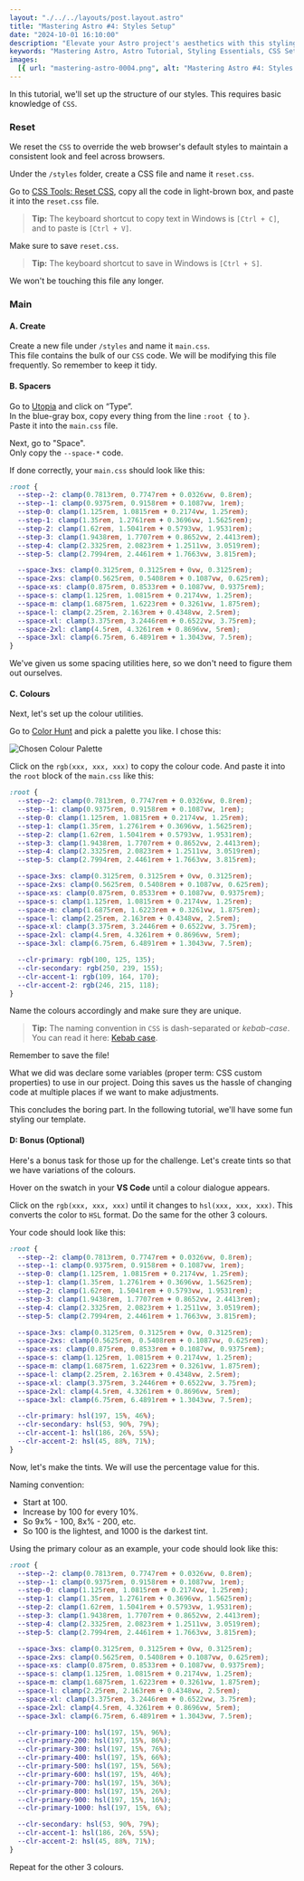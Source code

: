 ```yaml
---
layout: "./../../layouts/post.layout.astro"
title: "Mastering Astro #4: Styles Setup"
date: "2024-10-01 16:10:00"
description: "Elevate your Astro project's aesthetics with this styling tutorial. Dive into spacing utilities and color setup using CSS custom properties. Follow the step-by-step guide to enhance your project's visual appeal effortlessly."
keywords: "Mastering Astro, Astro Tutorial, Styling Essentials, CSS Setup, Spacing Utilities, Color Setup, CSS Custom Properties, Web Development, Tutorial Series, Visual Appeal"
images:
  [{ url: "mastering-astro-0004.png", alt: "Mastering Astro #4: Styles Setup" }]
---
```


In this tutorial, we'll set up the structure of our styles. This requires basic knowledge of `CSS`.

### Reset

We reset the `CSS` to override the web browser's default styles to maintain a consistent look and feel across browsers.

Under the `/styles` folder, create a CSS file and name it `reset.css`.

Go to [CSS Tools: Reset CSS](https://meyerweb.com/eric/tools/css/reset/), copy all the code in light-brown box, and paste it into the `reset.css` file.

> **Tip:** The keyboard shortcut to copy text in Windows is `[Ctrl + C]`, and to paste is `[Ctrl + V]`.

Make sure to save `reset.css`.

> **Tip:** The keyboard shortcut to save in Windows is `[Ctrl + S]`.

We won't be touching this file any longer.

### Main

#### A. Create

Create a new file under `/styles` and name it `main.css`.<br>
This file contains the bulk of our `CSS` code. We will be modifying this file frequently. So remember to keep it tidy.

#### B. Spacers

Go to [Utopia](https://utopia.fyi/) and click on “Type”.<br>
In the blue-gray box, copy every thing from the line `:root {` to `}`.<br>
Paste it into the `main.css` file.

Next, go to "Space".<br>
Only copy the `--space-*` code.

If done correctly, your `main.css` should look like this:

```css
:root {
  --step--2: clamp(0.7813rem, 0.7747rem + 0.0326vw, 0.8rem);
  --step--1: clamp(0.9375rem, 0.9158rem + 0.1087vw, 1rem);
  --step-0: clamp(1.125rem, 1.0815rem + 0.2174vw, 1.25rem);
  --step-1: clamp(1.35rem, 1.2761rem + 0.3696vw, 1.5625rem);
  --step-2: clamp(1.62rem, 1.5041rem + 0.5793vw, 1.9531rem);
  --step-3: clamp(1.9438rem, 1.7707rem + 0.8652vw, 2.4413rem);
  --step-4: clamp(2.3325rem, 2.0823rem + 1.2511vw, 3.0519rem);
  --step-5: clamp(2.7994rem, 2.4461rem + 1.7663vw, 3.815rem);

  --space-3xs: clamp(0.3125rem, 0.3125rem + 0vw, 0.3125rem);
  --space-2xs: clamp(0.5625rem, 0.5408rem + 0.1087vw, 0.625rem);
  --space-xs: clamp(0.875rem, 0.8533rem + 0.1087vw, 0.9375rem);
  --space-s: clamp(1.125rem, 1.0815rem + 0.2174vw, 1.25rem);
  --space-m: clamp(1.6875rem, 1.6223rem + 0.3261vw, 1.875rem);
  --space-l: clamp(2.25rem, 2.163rem + 0.4348vw, 2.5rem);
  --space-xl: clamp(3.375rem, 3.2446rem + 0.6522vw, 3.75rem);
  --space-2xl: clamp(4.5rem, 4.3261rem + 0.8696vw, 5rem);
  --space-3xl: clamp(6.75rem, 6.4891rem + 1.3043vw, 7.5rem);
}
```

We've given us some spacing utilities here, so we don't need to figure them out ourselves.

#### C. Colours

Next, let's set up the colour utilities.

Go to [Color Hunt](https://colorhunt.co/) and pick a palette you like. I chose this:

![Chosen Colour Palette](/screenshots/posts/mastering-astro-0004-b.png)

Click on the `rgb(xxx, xxx, xxx)` to copy the colour code. And paste it into the `root` block of the `main.css` like this:

```css
:root {
  --step--2: clamp(0.7813rem, 0.7747rem + 0.0326vw, 0.8rem);
  --step--1: clamp(0.9375rem, 0.9158rem + 0.1087vw, 1rem);
  --step-0: clamp(1.125rem, 1.0815rem + 0.2174vw, 1.25rem);
  --step-1: clamp(1.35rem, 1.2761rem + 0.3696vw, 1.5625rem);
  --step-2: clamp(1.62rem, 1.5041rem + 0.5793vw, 1.9531rem);
  --step-3: clamp(1.9438rem, 1.7707rem + 0.8652vw, 2.4413rem);
  --step-4: clamp(2.3325rem, 2.0823rem + 1.2511vw, 3.0519rem);
  --step-5: clamp(2.7994rem, 2.4461rem + 1.7663vw, 3.815rem);

  --space-3xs: clamp(0.3125rem, 0.3125rem + 0vw, 0.3125rem);
  --space-2xs: clamp(0.5625rem, 0.5408rem + 0.1087vw, 0.625rem);
  --space-xs: clamp(0.875rem, 0.8533rem + 0.1087vw, 0.9375rem);
  --space-s: clamp(1.125rem, 1.0815rem + 0.2174vw, 1.25rem);
  --space-m: clamp(1.6875rem, 1.6223rem + 0.3261vw, 1.875rem);
  --space-l: clamp(2.25rem, 2.163rem + 0.4348vw, 2.5rem);
  --space-xl: clamp(3.375rem, 3.2446rem + 0.6522vw, 3.75rem);
  --space-2xl: clamp(4.5rem, 4.3261rem + 0.8696vw, 5rem);
  --space-3xl: clamp(6.75rem, 6.4891rem + 1.3043vw, 7.5rem);

  --clr-primary: rgb(100, 125, 135);
  --clr-secondary: rgb(250, 239, 155);
  --clr-accent-1: rgb(109, 164, 170);
  --clr-accent-2: rgb(246, 215, 118);
}
```

Name the colours accordingly and make sure they are unique.

> **Tip:** The naming convention in `CSS` is dash-separated or _kebab-case_.<br>
> You can read it here: [Kebab case](https://www.theserverside.com/definition/Kebab-case).

Remember to save the file!

What we did was declare some variables (proper term: CSS custom properties) to use in our project. Doing this saves us the hassle of changing code at multiple places if we want to make adjustments.

This concludes the boring part. In the following tutorial, we'll have some fun styling our template.

#### D: Bonus (Optional)

Here's a bonus task for those up for the challenge. Let's create tints so that we have variations of the colours.

Hover on the swatch in your **VS Code** until a colour dialogue appears.

Click on the `rgb(xxx, xxx, xxx)` until it changes to `hsl(xxx, xxx, xxx)`. This converts the color to `HSL` format. Do the same for the other 3 colours.

Your code should look like this:

```css
:root {
  --step--2: clamp(0.7813rem, 0.7747rem + 0.0326vw, 0.8rem);
  --step--1: clamp(0.9375rem, 0.9158rem + 0.1087vw, 1rem);
  --step-0: clamp(1.125rem, 1.0815rem + 0.2174vw, 1.25rem);
  --step-1: clamp(1.35rem, 1.2761rem + 0.3696vw, 1.5625rem);
  --step-2: clamp(1.62rem, 1.5041rem + 0.5793vw, 1.9531rem);
  --step-3: clamp(1.9438rem, 1.7707rem + 0.8652vw, 2.4413rem);
  --step-4: clamp(2.3325rem, 2.0823rem + 1.2511vw, 3.0519rem);
  --step-5: clamp(2.7994rem, 2.4461rem + 1.7663vw, 3.815rem);

  --space-3xs: clamp(0.3125rem, 0.3125rem + 0vw, 0.3125rem);
  --space-2xs: clamp(0.5625rem, 0.5408rem + 0.1087vw, 0.625rem);
  --space-xs: clamp(0.875rem, 0.8533rem + 0.1087vw, 0.9375rem);
  --space-s: clamp(1.125rem, 1.0815rem + 0.2174vw, 1.25rem);
  --space-m: clamp(1.6875rem, 1.6223rem + 0.3261vw, 1.875rem);
  --space-l: clamp(2.25rem, 2.163rem + 0.4348vw, 2.5rem);
  --space-xl: clamp(3.375rem, 3.2446rem + 0.6522vw, 3.75rem);
  --space-2xl: clamp(4.5rem, 4.3261rem + 0.8696vw, 5rem);
  --space-3xl: clamp(6.75rem, 6.4891rem + 1.3043vw, 7.5rem);

  --clr-primary: hsl(197, 15%, 46%);
  --clr-secondary: hsl(53, 90%, 79%);
  --clr-accent-1: hsl(186, 26%, 55%);
  --clr-accent-2: hsl(45, 88%, 71%);
}
```

Now, let's make the tints. We will use the percentage value for this.

Naming convention:

- Start at 100.
- Increase by 100 for every 10%.
- So 9x% - 100, 8x% - 200, etc.
- So 100 is the lightest, and 1000 is the darkest tint.

Using the primary colour as an example, your code should look like this:

```css
:root {
  --step--2: clamp(0.7813rem, 0.7747rem + 0.0326vw, 0.8rem);
  --step--1: clamp(0.9375rem, 0.9158rem + 0.1087vw, 1rem);
  --step-0: clamp(1.125rem, 1.0815rem + 0.2174vw, 1.25rem);
  --step-1: clamp(1.35rem, 1.2761rem + 0.3696vw, 1.5625rem);
  --step-2: clamp(1.62rem, 1.5041rem + 0.5793vw, 1.9531rem);
  --step-3: clamp(1.9438rem, 1.7707rem + 0.8652vw, 2.4413rem);
  --step-4: clamp(2.3325rem, 2.0823rem + 1.2511vw, 3.0519rem);
  --step-5: clamp(2.7994rem, 2.4461rem + 1.7663vw, 3.815rem);

  --space-3xs: clamp(0.3125rem, 0.3125rem + 0vw, 0.3125rem);
  --space-2xs: clamp(0.5625rem, 0.5408rem + 0.1087vw, 0.625rem);
  --space-xs: clamp(0.875rem, 0.8533rem + 0.1087vw, 0.9375rem);
  --space-s: clamp(1.125rem, 1.0815rem + 0.2174vw, 1.25rem);
  --space-m: clamp(1.6875rem, 1.6223rem + 0.3261vw, 1.875rem);
  --space-l: clamp(2.25rem, 2.163rem + 0.4348vw, 2.5rem);
  --space-xl: clamp(3.375rem, 3.2446rem + 0.6522vw, 3.75rem);
  --space-2xl: clamp(4.5rem, 4.3261rem + 0.8696vw, 5rem);
  --space-3xl: clamp(6.75rem, 6.4891rem + 1.3043vw, 7.5rem);

  --clr-primary-100: hsl(197, 15%, 96%);
  --clr-primary-200: hsl(197, 15%, 86%);
  --clr-primary-300: hsl(197, 15%, 76%);
  --clr-primary-400: hsl(197, 15%, 66%);
  --clr-primary-500: hsl(197, 15%, 56%);
  --clr-primary-600: hsl(197, 15%, 46%);
  --clr-primary-700: hsl(197, 15%, 36%);
  --clr-primary-800: hsl(197, 15%, 26%);
  --clr-primary-900: hsl(197, 15%, 16%);
  --clr-primary-1000: hsl(197, 15%, 6%);

  --clr-secondary: hsl(53, 90%, 79%);
  --clr-accent-1: hsl(186, 26%, 55%);
  --clr-accent-2: hsl(45, 88%, 71%);
}
```

Repeat for the other 3 colours.
